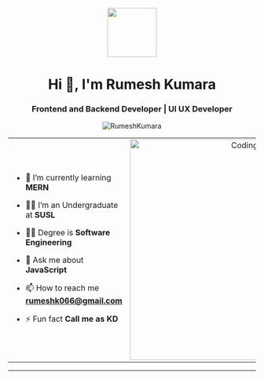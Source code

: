 <p align="center" ><img  src = "https://github.com/7oSkaaa/7oSkaaa/blob/main/Images/about_me.gif?raw=true" width = 100px></p>
<h1 align="center">Hi 👋, I'm Rumesh Kumara</h1>
<h3 align="center">Frontend and Backend Developer | UI UX Developer</h3>
<p align="center"> <img src="https://komarev.com/ghpvc/?username=RumeshKumara&label=Profile%20views&color=0e75b6&style=flat" alt="RumeshKumara" /> </p>

<table align="center">
<tr border="none">
<td width="50%" align="left">
  
- 🌱 I’m currently learning **MERN**

- 🧑‍🎓 I’m an Undergraduate at **SUSL**
  
- 🧑‍🎓 Degree is **Software Engineering**

- 💬 Ask me about **JavaScript**

- 📫 How to reach me **rumeshk066@gmail.com**
  
- ⚡ Fun fact **Call me as KD**

</td>
<td width="50%" align="center">

  <img align="center" alt="Coding" width="450" src="https://repository-images.githubusercontent.com/588181932/e36ec678-7984-4cdd-8e4c-a3932772ff8e">

  
  </td>
</tr>
</table>

---
